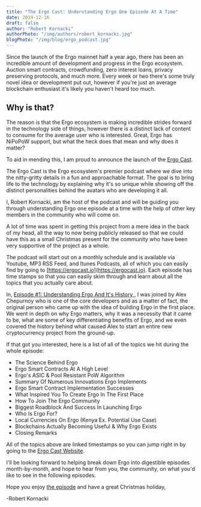 ```yaml
---
title: "The Ergo Cast: Understanding Ergo One Episode At A Time"
date: 2019-12-16
draft: false
author: "Robert Kornacki"
authorPhoto: "/img/authors/robert_kornacki.jpg"
blogPhoto: "/img/blog/ergo_podcast.jpg"
---
```


Since the launch of the Ergo mainnet half a year ago, there has been an incredible amount of development and progress in the Ergo ecosystem. Auction smart contracts, crowdfunding, zero interest loans, privacy preserving protocols, and much more. 
Every week or two there's some truly novel idea or development put out, however if you're just an average blockchain enthusiast it's likely you haven't heard too much.

## Why is that?

The reason is that the Ergo ecosystem is making incredible strides forward in the technology side of things, however there is a distinct lack of content to consume for the average user who is interested. Great, Ergo has NiPoPoW support, but what the heck does that mean and why does it matter?

To aid in mending this, I am proud to announce the launch of the [Ergo Cast](https://ergocast.io).

The Ergo Cast is the Ergo ecosystem's premier podcast where we dive into the nitty-gritty details in a fun and approachable format.
The goal is to bring life to the technology by explaining why it's so unique while showing off the distinct personalities behind the avatars who are developing it all.

I, Robert Kornacki, am the host of the podcast and will be guiding you through understanding Ergo one episode at a time with the help of other key members in the community who will come on.

A lot of time was spent in getting this project from a mere idea in the back of my head, all the way to now being publicly released so that we could have this as a small Christmas present for the community who have been very supportive of the project as a whole.

The podcast will start out on a monthly schedule and is available via Youtube, MP3 RSS Feed, and Itunes Podcasts, all of which you can easily find by going to [https://ergocast.io](https://ergocast.io). Each episode has time stamps so that you can easily skim through and learn about all the topics that you actually care about.

In, [Episode #1: Understanding Ergo And It's History ](https://ergocast.io/episode/ergo-cast-episode-1-understanding-ergo-and-its-origins/), I was joined by Alex Chepurnoy who is one of the core developers and as a matter of fact, the original person who came up with the idea of building Ergo in the first place. We went in depth on why Ergo matters, why it was a necessity that it came to be, what are some of key differentiating benefits of Ergo, and we even covered the history behind what caused Alex to start an entire new cryptocurrency project from the ground-up.

If that got you interested, here is a list of all of the topics we hit during the whole episode:

- The Science Behind Ergo
- Ergo Smart Contracts At A High Level
- Ergo's ASIC & Pool Resistant PoW Algorithm
- Summary Of Numerous Innovations Ergo Implements
- Ergo Smart Contract Implementation Successes
- What Inspired You To Create Ergo In The First Place
- How To Join The Ergo Community
- Biggest Roadblock And Success In Launching Ergo
- Who Is Ergo For?
- Local Currencies On Ergo (Kenya Ex. Potential Use Case)
- Blockchains Actually Becoming Useful & Why Ergo Exists
- Closing Remarks

All of the topics above are linked timestamps so you can jump right in by going to the [Ergo Cast Website](https://ergocast.io/episode/ergo-cast-episode-1-understanding-ergo-and-its-origins/).

I'll be looking forward to helping break down Ergo into digestible episodes month-by-month, and hope to hear from you, the community, on what you'd like to see in the following episodes.

Hope you enjoy [the episode](https://ergocast.io/episode/ergo-cast-episode-1-understanding-ergo-and-its-origins/) and have a great Christmas holiday,

-Robert Kornacki
